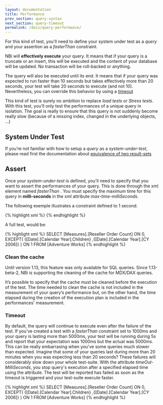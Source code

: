 ```yaml
---
layout: documentation
title: Performance
prev_section: query-syntax
next_section: query-timeout
permalink: /docs/query-performance/
---
```

For this kind of test, you'll need to define your system under test as a *query* and your assertion as a *fasterThan* constraint.

NBi will **effectively execute** your query. It means that if your query is a truncate or an insert, this will be executed and the content of your database will be updated. No transaction will be roll-backed or anything.

The query will also be executed until its end. It means that if your query was expected to run faster than 10 seconds but takes effectively more than 20 seconds, your test will take 20 seconds to execute (and not 10). Nevertheless, you can override this behavior by using a [timeout](#timeout)

This kind of test is surely no ambition to replace *load tests* or *Stress tests*. With this test, you’ll only test the performances of a unique query in isolation. The goal is really to ensure that this query is not suddenly become really slow (because of a missing index, changed in the underlying objects, ...)

## System Under Test
If you’re not familiar with how to setup a *query* as a *system-under-test*, please read first the documentation about [equivalence of two result-sets](../compare-equivalence-resultsets/)

## Assert
Once your *system-under-test* is defined, you'll need to specify that you want to assert the performances of your query. This is done through the xml element named *fasterThan* . You must specify the maximum time for this query in **milli-seconds** in the xml attribute *max-time-milliSeconds*.

The following exemple illustrates a constraint defined to 1 second.

{% highlight xml %}
<assert>
	<fasterThan max-time-milliSeconds="1000"/>
</assert>
{% endhighlight %}

A full test, would be:

{% highlight xml %}
<test name="A fast MDX query">
    <system-under-test>
        <execution>
            <query connectionString="...">
              SELECT
                [Measures].[Reseller Order Count] ON 0,
              EXCEPT(
                {[Date].[Calendar Year].Children}
                ,{[Date].[Calendar Year].[CY 2006]}
              ) ON 1
            FROM
              [Adventure Works]
            </query>
        </execution>
     </system-under-test>
     <assert>
        <fasterThan max-time-milliSeconds="1000"/>
     </assert>
</test>
{% endhighlight %}

### Clean the cache
Until version 1.13, this feature was only available for SQL queries. Since  1.13-beta-2, NBi is supporting the cleaning of the cache for MDX/DAX queries.

It’s possible to specify that the cache must be cleaned before the execution of the test. The time needed to clean the cache is not included in the measurement of your query’s performance but, on the other hand, the time elapsed during the creation of the execution plan is included in the performances' measurement.

### Timeout
By default, the query will continue to execute even after the failure of the test. If you've created a test with a *fasterThan* constraint set to 1000ms and your query is lasting more than 5000ms, your test will be running during 5s and report that your expectation was 1000ms but the actual was 5000ms.
This can be really embarrasing when you've some queries much slower than expected. Imagine that some of your queries last during more than 20 minutes when you was expecting less than 20 seconds? These failures will considerably slow down your whole test-suite. With the attribute *timeOut-MilliSeconds*, you stop query's execution after a specified elapsed time using the attribute. The test will be reported has failed as soon as the timeout is triggered and your test-suite execute faster.

{% highlight xml %}
<test name="A fast MDX query">
    <system-under-test>
        <execution>
            <query name="MDX" connectionString="...">
                SELECT
                    [Measures].[Reseller Order Count] ON 0,
                    EXCEPT(
                      {[Date].[Calendar Year].Children}
                      ,{[Date].[Calendar Year].[CY 2006]}
                    ) ON 1
                FROM
                    [Adventure Works]
            </query>
        </execution>
     </system-under-test>
     <assert>
        <fasterThan
            max-time-milliSeconds="1000"
            timeOut-MilliSeconds="5000"
        />
     </assert>
</test>
{% endhighlight %}
